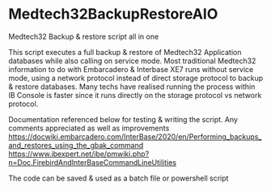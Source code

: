 # Medtech32BackupRestoreAIO
Medtech32 Backup &amp; restore script all in one 

This script executes a full backup & restore of Medtech32 Application databases while also calling on service mode. Most traditional Medtech32 information to do with Embarcadero & Interbase XE7 runs without service mode, using a network protocol instead of direct storage protocol to backup & restore databases. Many techs have realised running the process within IB Console is faster since it runs directly on the storage protocol vs network protocol. 

Documentation referenced below for testing & writing the script. Any comments appreciated as well as improvements
https://docwiki.embarcadero.com/InterBase/2020/en/Performing_backups_and_restores_using_the_gbak_command
https://www.ibexpert.net/ibe/pmwiki.php?n=Doc.FirebirdAndInterBaseCommandLineUtilities

The code can be saved & used as a batch file or powershell script
